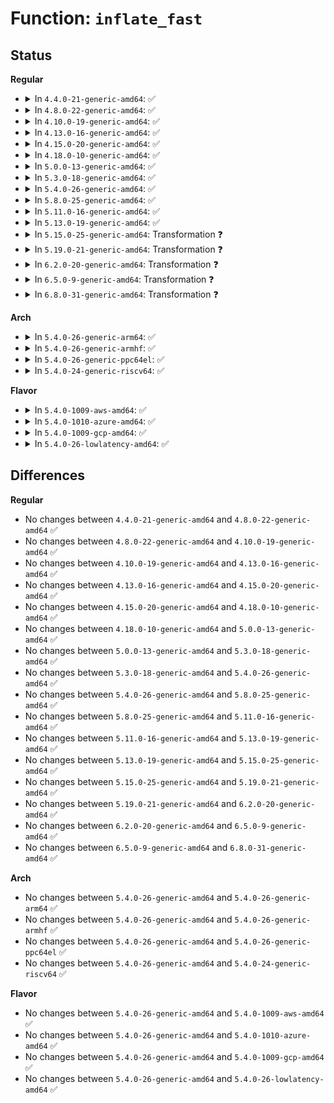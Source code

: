 # Function: <code>inflate_fast</code>

## Status
<b>Regular</b>
<ul>
<li>
<details>
<summary>In <code>4.4.0-21-generic-amd64</code>: ✅</summary>

```c
void inflate_fast(z_streamp strm, unsigned int start)
```

```json
{
  "name": "inflate_fast",
  "collision_type": "Unique Global",
  "inline_type": "No",
  "funcs": [
    {
      "addr": 18446744071583069840,
      "name": "inflate_fast",
      "external": true,
      "loc": "lib/zlib_inflate/inffast.c:88",
      "file": "lib/zlib_inflate/inffast.c",
      "inline": "seen, unknown",
      "caller_inline": [],
      "caller_func": [
        "lib/zlib_inflate/inflate.c:zlib_inflate"
      ]
    }
  ],
  "symbols": [
    {
      "addr": 18446744071583069840,
      "name": "inflate_fast",
      "section": ".text",
      "bind": "STB_GLOBAL",
      "size": 1542
    }
  ]
}
```
</details>
</li>
<li>
<details>
<summary>In <code>4.8.0-22-generic-amd64</code>: ✅</summary>

```c
void inflate_fast(z_streamp strm, unsigned int start)
```

```json
{
  "name": "inflate_fast",
  "collision_type": "Unique Global",
  "inline_type": "No",
  "funcs": [
    {
      "addr": 18446744071583364336,
      "name": "inflate_fast",
      "external": true,
      "loc": "lib/zlib_inflate/inffast.c:88",
      "file": "lib/zlib_inflate/inffast.c",
      "inline": "seen, unknown",
      "caller_inline": [],
      "caller_func": [
        "lib/zlib_inflate/inflate.c:zlib_inflate"
      ]
    }
  ],
  "symbols": [
    {
      "addr": 18446744071583364336,
      "name": "inflate_fast",
      "section": ".text",
      "bind": "STB_GLOBAL",
      "size": 1595
    }
  ]
}
```
</details>
</li>
<li>
<details>
<summary>In <code>4.10.0-19-generic-amd64</code>: ✅</summary>

```c
void inflate_fast(z_streamp strm, unsigned int start)
```

```json
{
  "name": "inflate_fast",
  "collision_type": "Unique Global",
  "inline_type": "No",
  "funcs": [
    {
      "addr": 18446744071583489712,
      "name": "inflate_fast",
      "external": true,
      "loc": "lib/zlib_inflate/inffast.c:88",
      "file": "lib/zlib_inflate/inffast.c",
      "inline": "seen, unknown",
      "caller_inline": [],
      "caller_func": [
        "lib/zlib_inflate/inflate.c:zlib_inflate"
      ]
    }
  ],
  "symbols": [
    {
      "addr": 18446744071583489712,
      "name": "inflate_fast",
      "section": ".text",
      "bind": "STB_GLOBAL",
      "size": 1595
    }
  ]
}
```
</details>
</li>
<li>
<details>
<summary>In <code>4.13.0-16-generic-amd64</code>: ✅</summary>

```c
void inflate_fast(z_streamp strm, unsigned int start)
```

```json
{
  "name": "inflate_fast",
  "collision_type": "Unique Global",
  "inline_type": "No",
  "funcs": [
    {
      "addr": 18446744071583511936,
      "name": "inflate_fast",
      "external": true,
      "loc": "lib/zlib_inflate/inffast.c:88",
      "file": "lib/zlib_inflate/inffast.c",
      "inline": "seen, unknown",
      "caller_inline": [],
      "caller_func": [
        "lib/zlib_inflate/inflate.c:zlib_inflate"
      ]
    }
  ],
  "symbols": [
    {
      "addr": 18446744071583511936,
      "name": "inflate_fast",
      "section": ".text",
      "bind": "STB_GLOBAL",
      "size": 1405
    }
  ]
}
```
</details>
</li>
<li>
<details>
<summary>In <code>4.15.0-20-generic-amd64</code>: ✅</summary>

```c
void inflate_fast(z_streamp strm, unsigned int start)
```

```json
{
  "name": "inflate_fast",
  "collision_type": "Unique Global",
  "inline_type": "No",
  "funcs": [
    {
      "addr": 18446744071583697168,
      "name": "inflate_fast",
      "external": true,
      "loc": "lib/zlib_inflate/inffast.c:88",
      "file": "lib/zlib_inflate/inffast.c",
      "inline": "seen, unknown",
      "caller_inline": [],
      "caller_func": [
        "lib/zlib_inflate/inflate.c:zlib_inflate"
      ]
    }
  ],
  "symbols": [
    {
      "addr": 18446744071583697168,
      "name": "inflate_fast",
      "section": ".text",
      "bind": "STB_GLOBAL",
      "size": 1405
    }
  ]
}
```
</details>
</li>
<li>
<details>
<summary>In <code>4.18.0-10-generic-amd64</code>: ✅</summary>

```c
void inflate_fast(z_streamp strm, unsigned int start)
```

```json
{
  "name": "inflate_fast",
  "collision_type": "Unique Global",
  "inline_type": "No",
  "funcs": [
    {
      "addr": 18446744071583914656,
      "name": "inflate_fast",
      "external": true,
      "loc": "lib/zlib_inflate/inffast.c:88",
      "file": "lib/zlib_inflate/inffast.c",
      "inline": "seen, unknown",
      "caller_inline": [],
      "caller_func": [
        "lib/zlib_inflate/inflate.c:zlib_inflate"
      ]
    }
  ],
  "symbols": [
    {
      "addr": 18446744071583914656,
      "name": "inflate_fast",
      "section": ".text",
      "bind": "STB_GLOBAL",
      "size": 1637
    }
  ]
}
```
</details>
</li>
<li>
<details>
<summary>In <code>5.0.0-13-generic-amd64</code>: ✅</summary>

```c
void inflate_fast(z_streamp strm, unsigned int start)
```

```json
{
  "name": "inflate_fast",
  "collision_type": "Unique Global",
  "inline_type": "No",
  "funcs": [
    {
      "addr": 18446744071583999248,
      "name": "inflate_fast",
      "external": true,
      "loc": "lib/zlib_inflate/inffast.c:88",
      "file": "lib/zlib_inflate/inffast.c",
      "inline": "seen, unknown",
      "caller_inline": [],
      "caller_func": [
        "lib/zlib_inflate/inflate.c:zlib_inflate"
      ]
    }
  ],
  "symbols": [
    {
      "addr": 18446744071583999248,
      "name": "inflate_fast",
      "section": ".text",
      "bind": "STB_GLOBAL",
      "size": 1637
    }
  ]
}
```
</details>
</li>
<li>
<details>
<summary>In <code>5.3.0-18-generic-amd64</code>: ✅</summary>

```c
void inflate_fast(z_streamp strm, unsigned int start)
```

```json
{
  "name": "inflate_fast",
  "collision_type": "Unique Global",
  "inline_type": "No",
  "funcs": [
    {
      "addr": 18446744071584182912,
      "name": "inflate_fast",
      "external": true,
      "loc": "lib/zlib_inflate/inffast.c:88",
      "file": "lib/zlib_inflate/inffast.c",
      "inline": "seen, unknown",
      "caller_inline": [],
      "caller_func": [
        "lib/zlib_inflate/inflate.c:zlib_inflate"
      ]
    }
  ],
  "symbols": [
    {
      "addr": 18446744071584182912,
      "name": "inflate_fast",
      "section": ".text",
      "bind": "STB_GLOBAL",
      "size": 1640
    }
  ]
}
```
</details>
</li>
<li>
<details>
<summary>In <code>5.4.0-26-generic-amd64</code>: ✅</summary>

```c
void inflate_fast(z_streamp strm, unsigned int start)
```

```json
{
  "name": "inflate_fast",
  "collision_type": "Unique Global",
  "inline_type": "No",
  "funcs": [
    {
      "addr": 18446744071584316608,
      "name": "inflate_fast",
      "external": true,
      "loc": "lib/zlib_inflate/inffast.c:88",
      "file": "lib/zlib_inflate/inffast.c",
      "inline": "seen, unknown",
      "caller_inline": [],
      "caller_func": [
        "lib/zlib_inflate/inflate.c:zlib_inflate"
      ]
    }
  ],
  "symbols": [
    {
      "addr": 18446744071584316608,
      "name": "inflate_fast",
      "section": ".text",
      "bind": "STB_GLOBAL",
      "size": 1640
    }
  ]
}
```
</details>
</li>
<li>
<details>
<summary>In <code>5.8.0-25-generic-amd64</code>: ✅</summary>

```c
void inflate_fast(z_streamp strm, unsigned int start)
```

```json
{
  "name": "inflate_fast",
  "collision_type": "Unique Global",
  "inline_type": "No",
  "funcs": [
    {
      "addr": 18446744071584727744,
      "name": "inflate_fast",
      "external": true,
      "loc": "lib/zlib_inflate/inffast.c:67",
      "file": "lib/zlib_inflate/inffast.c",
      "inline": "seen, unknown",
      "caller_inline": [],
      "caller_func": [
        "lib/zlib_inflate/inflate.c:zlib_inflate"
      ]
    }
  ],
  "symbols": [
    {
      "addr": 18446744071584727744,
      "name": "inflate_fast",
      "section": ".text",
      "bind": "STB_GLOBAL",
      "size": 1420
    }
  ]
}
```
</details>
</li>
<li>
<details>
<summary>In <code>5.11.0-16-generic-amd64</code>: ✅</summary>

```c
void inflate_fast(z_streamp strm, unsigned int start)
```

```json
{
  "name": "inflate_fast",
  "collision_type": "Unique Global",
  "inline_type": "No",
  "funcs": [
    {
      "addr": 18446744071584840976,
      "name": "inflate_fast",
      "external": true,
      "loc": "lib/zlib_inflate/inffast.c:67",
      "file": "lib/zlib_inflate/inffast.c",
      "inline": "seen, unknown",
      "caller_inline": [],
      "caller_func": [
        "lib/zlib_inflate/inflate.c:zlib_inflate"
      ]
    }
  ],
  "symbols": [
    {
      "addr": 18446744071584840976,
      "name": "inflate_fast",
      "section": ".text",
      "bind": "STB_GLOBAL",
      "size": 1431
    }
  ]
}
```
</details>
</li>
<li>
<details>
<summary>In <code>5.13.0-19-generic-amd64</code>: ✅</summary>

```c
void inflate_fast(z_streamp strm, unsigned int start)
```

```json
{
  "name": "inflate_fast",
  "collision_type": "Unique Global",
  "inline_type": "No",
  "funcs": [
    {
      "addr": 18446744071584885632,
      "name": "inflate_fast",
      "external": true,
      "loc": "lib/zlib_inflate/inffast.c:67",
      "file": "lib/zlib_inflate/inffast.c",
      "inline": "seen, unknown",
      "caller_inline": [],
      "caller_func": [
        "lib/zlib_inflate/inflate.c:zlib_inflate"
      ]
    }
  ],
  "symbols": [
    {
      "addr": 18446744071584885632,
      "name": "inflate_fast",
      "section": ".text",
      "bind": "STB_GLOBAL",
      "size": 1427
    }
  ]
}
```
</details>
</li>
<li>
<details>
<summary>In <code>5.15.0-25-generic-amd64</code>: Transformation ❓</summary>

```c
void inflate_fast(z_streamp strm, unsigned int start)
```

```json
{
  "name": "inflate_fast",
  "collision_type": "Unique Global",
  "inline_type": "No",
  "funcs": [
    {
      "addr": 0,
      "name": "inflate_fast",
      "external": true,
      "loc": "lib/zlib_inflate/inffast.c:67",
      "file": "lib/zlib_inflate/inffast.c",
      "inline": "seen, unknown",
      "caller_inline": [],
      "caller_func": [
        "lib/zlib_inflate/inflate.c:zlib_inflate"
      ]
    }
  ],
  "symbols": [
    {
      "addr": 18446744071592327016,
      "name": "inflate_fast.cold",
      "section": ".text",
      "bind": "STB_LOCAL",
      "size": 492
    },
    {
      "addr": 18446744071585311472,
      "name": "inflate_fast",
      "section": ".text",
      "bind": "STB_GLOBAL",
      "size": 1456
    }
  ]
}
```
</details>
</li>
<li>
<details>
<summary>In <code>5.19.0-21-generic-amd64</code>: Transformation ❓</summary>

```c
void inflate_fast(z_streamp strm, unsigned int start)
```

```json
{
  "name": "inflate_fast",
  "collision_type": "Unique Global",
  "inline_type": "No",
  "funcs": [
    {
      "addr": 0,
      "name": "inflate_fast",
      "external": true,
      "loc": "lib/zlib_inflate/inffast.c:67",
      "file": "lib/zlib_inflate/inffast.c",
      "inline": "seen, unknown",
      "caller_inline": [],
      "caller_func": [
        "lib/zlib_inflate/inflate.c:zlib_inflate"
      ]
    }
  ],
  "symbols": [
    {
      "addr": 18446744071594131375,
      "name": "inflate_fast.cold",
      "section": ".text",
      "bind": "STB_LOCAL",
      "size": 451
    },
    {
      "addr": 18446744071586168816,
      "name": "inflate_fast",
      "section": ".text",
      "bind": "STB_GLOBAL",
      "size": 1567
    }
  ]
}
```
</details>
</li>
<li>
<details>
<summary>In <code>6.2.0-20-generic-amd64</code>: Transformation ❓</summary>

```c
void inflate_fast(z_streamp strm, unsigned int start)
```

```json
{
  "name": "inflate_fast",
  "collision_type": "Unique Global",
  "inline_type": "No",
  "funcs": [
    {
      "addr": 0,
      "name": "inflate_fast",
      "external": true,
      "loc": "lib/zlib_inflate/inffast.c:67",
      "file": "lib/zlib_inflate/inffast.c",
      "inline": "seen, unknown",
      "caller_inline": [],
      "caller_func": [
        "lib/zlib_inflate/inflate.c:zlib_inflate"
      ]
    }
  ],
  "symbols": [
    {
      "addr": 18446744071596118062,
      "name": "inflate_fast.cold",
      "section": ".text",
      "bind": "STB_LOCAL",
      "size": 451
    },
    {
      "addr": 18446744071587163408,
      "name": "inflate_fast",
      "section": ".text",
      "bind": "STB_GLOBAL",
      "size": 1567
    }
  ]
}
```
</details>
</li>
<li>
<details>
<summary>In <code>6.5.0-9-generic-amd64</code>: Transformation ❓</summary>

```c
void inflate_fast(z_streamp strm, unsigned int start)
```

```json
{
  "name": "inflate_fast",
  "collision_type": "Unique Global",
  "inline_type": "No",
  "funcs": [
    {
      "addr": 0,
      "name": "inflate_fast",
      "external": true,
      "loc": "lib/zlib_inflate/inffast.c:67",
      "file": "lib/zlib_inflate/inffast.c",
      "inline": "seen, unknown",
      "caller_inline": [],
      "caller_func": [
        "lib/zlib_inflate/inflate.c:zlib_inflate"
      ]
    }
  ],
  "symbols": [
    {
      "addr": 18446744071596644178,
      "name": "inflate_fast.cold",
      "section": ".text",
      "bind": "STB_LOCAL",
      "size": 451
    },
    {
      "addr": 18446744071587426416,
      "name": "inflate_fast",
      "section": ".text",
      "bind": "STB_GLOBAL",
      "size": 1584
    }
  ]
}
```
</details>
</li>
<li>
<details>
<summary>In <code>6.8.0-31-generic-amd64</code>: Transformation ❓</summary>

```c
void inflate_fast(z_streamp strm, unsigned int start)
```

```json
{
  "name": "inflate_fast",
  "collision_type": "Unique Global",
  "inline_type": "No",
  "funcs": [
    {
      "addr": 0,
      "name": "inflate_fast",
      "external": true,
      "loc": "lib/zlib_inflate/inffast.c:67",
      "file": "lib/zlib_inflate/inffast.c",
      "inline": "seen, unknown",
      "caller_inline": [],
      "caller_func": [
        "lib/zlib_inflate/inflate.c:zlib_inflate"
      ]
    }
  ],
  "symbols": [
    {
      "addr": 18446744071597553855,
      "name": "inflate_fast.cold",
      "section": ".text",
      "bind": "STB_LOCAL",
      "size": 451
    },
    {
      "addr": 18446744071587761152,
      "name": "inflate_fast",
      "section": ".text",
      "bind": "STB_GLOBAL",
      "size": 1584
    }
  ]
}
```
</details>
</li>
</ul>
<b>Arch</b>
<ul>
<li>
<details>
<summary>In <code>5.4.0-26-generic-arm64</code>: ✅</summary>

```c
void inflate_fast(z_streamp strm, unsigned int start)
```

```json
{
  "name": "inflate_fast",
  "collision_type": "Unique Global",
  "inline_type": "No",
  "funcs": [
    {
      "addr": 18446603336496204568,
      "name": "inflate_fast",
      "external": true,
      "loc": "lib/zlib_inflate/inffast.c:88",
      "file": "lib/zlib_inflate/inffast.c",
      "inline": "seen, unknown",
      "caller_inline": [],
      "caller_func": [
        "lib/zlib_inflate/inflate.c:zlib_inflate"
      ]
    }
  ],
  "symbols": [
    {
      "addr": 18446603336496204568,
      "name": "inflate_fast",
      "section": ".text",
      "bind": "STB_GLOBAL",
      "size": 1408
    }
  ]
}
```
</details>
</li>
<li>
<details>
<summary>In <code>5.4.0-26-generic-armhf</code>: ✅</summary>

```c
void inflate_fast(z_streamp strm, unsigned int start)
```

```json
{
  "name": "inflate_fast",
  "collision_type": "Unique Global",
  "inline_type": "No",
  "funcs": [
    {
      "addr": 3229528532,
      "name": "inflate_fast",
      "external": true,
      "loc": "lib/zlib_inflate/inffast.c:88",
      "file": "lib/zlib_inflate/inffast.c",
      "inline": "seen, unknown",
      "caller_inline": [],
      "caller_func": [
        "lib/zlib_inflate/inflate.c:zlib_inflate"
      ]
    }
  ],
  "symbols": [
    {
      "addr": 3229528532,
      "name": "inflate_fast",
      "section": ".text",
      "bind": "STB_GLOBAL",
      "size": 1592
    }
  ]
}
```
</details>
</li>
<li>
<details>
<summary>In <code>5.4.0-26-generic-ppc64el</code>: ✅</summary>

```c
void inflate_fast(z_streamp strm, unsigned int start)
```

```json
{
  "name": "inflate_fast",
  "collision_type": "Unique Global",
  "inline_type": "No",
  "funcs": [
    {
      "addr": 13835058055290489088,
      "name": "inflate_fast",
      "external": true,
      "loc": "lib/zlib_inflate/inffast.c:88",
      "file": "lib/zlib_inflate/inffast.c",
      "inline": "seen, unknown",
      "caller_inline": [],
      "caller_func": [
        "lib/zlib_inflate/inflate.c:zlib_inflate"
      ]
    }
  ],
  "symbols": [
    {
      "addr": 13835058055290489088,
      "name": "inflate_fast",
      "section": ".text",
      "bind": "STB_GLOBAL",
      "size": 1940
    }
  ]
}
```
</details>
</li>
<li>
<details>
<summary>In <code>5.4.0-24-generic-riscv64</code>: ✅</summary>

```c
void inflate_fast(z_streamp strm, unsigned int start)
```

```json
{
  "name": "inflate_fast",
  "collision_type": "Unique Global",
  "inline_type": "No",
  "funcs": [
    {
      "addr": 18446743936275255658,
      "name": "inflate_fast",
      "external": true,
      "loc": "lib/zlib_inflate/inffast.c:88",
      "file": "lib/zlib_inflate/inffast.c",
      "inline": "seen, unknown",
      "caller_inline": [],
      "caller_func": [
        "lib/zlib_inflate/inflate.c:zlib_inflate"
      ]
    }
  ],
  "symbols": [
    {
      "addr": 18446743936275255658,
      "name": "inflate_fast",
      "section": ".text",
      "bind": "STB_GLOBAL",
      "size": 1370
    }
  ]
}
```
</details>
</li>
</ul>
<b>Flavor</b>
<ul>
<li>
<details>
<summary>In <code>5.4.0-1009-aws-amd64</code>: ✅</summary>

```c
void inflate_fast(z_streamp strm, unsigned int start)
```

```json
{
  "name": "inflate_fast",
  "collision_type": "Unique Global",
  "inline_type": "No",
  "funcs": [
    {
      "addr": 18446744071584285344,
      "name": "inflate_fast",
      "external": true,
      "loc": "lib/zlib_inflate/inffast.c:88",
      "file": "lib/zlib_inflate/inffast.c",
      "inline": "seen, unknown",
      "caller_inline": [],
      "caller_func": [
        "lib/zlib_inflate/inflate.c:zlib_inflate"
      ]
    }
  ],
  "symbols": [
    {
      "addr": 18446744071584285344,
      "name": "inflate_fast",
      "section": ".text",
      "bind": "STB_GLOBAL",
      "size": 1640
    }
  ]
}
```
</details>
</li>
<li>
<details>
<summary>In <code>5.4.0-1010-azure-amd64</code>: ✅</summary>

```c
void inflate_fast(z_streamp strm, unsigned int start)
```

```json
{
  "name": "inflate_fast",
  "collision_type": "Unique Global",
  "inline_type": "No",
  "funcs": [
    {
      "addr": 18446744071584220544,
      "name": "inflate_fast",
      "external": true,
      "loc": "lib/zlib_inflate/inffast.c:88",
      "file": "lib/zlib_inflate/inffast.c",
      "inline": "seen, unknown",
      "caller_inline": [],
      "caller_func": [
        "lib/zlib_inflate/inflate.c:zlib_inflate"
      ]
    }
  ],
  "symbols": [
    {
      "addr": 18446744071584220544,
      "name": "inflate_fast",
      "section": ".text",
      "bind": "STB_GLOBAL",
      "size": 1640
    }
  ]
}
```
</details>
</li>
<li>
<details>
<summary>In <code>5.4.0-1009-gcp-amd64</code>: ✅</summary>

```c
void inflate_fast(z_streamp strm, unsigned int start)
```

```json
{
  "name": "inflate_fast",
  "collision_type": "Unique Global",
  "inline_type": "No",
  "funcs": [
    {
      "addr": 18446744071584268256,
      "name": "inflate_fast",
      "external": true,
      "loc": "lib/zlib_inflate/inffast.c:88",
      "file": "lib/zlib_inflate/inffast.c",
      "inline": "seen, unknown",
      "caller_inline": [],
      "caller_func": [
        "lib/zlib_inflate/inflate.c:zlib_inflate"
      ]
    }
  ],
  "symbols": [
    {
      "addr": 18446744071584268256,
      "name": "inflate_fast",
      "section": ".text",
      "bind": "STB_GLOBAL",
      "size": 1640
    }
  ]
}
```
</details>
</li>
<li>
<details>
<summary>In <code>5.4.0-26-lowlatency-amd64</code>: ✅</summary>

```c
void inflate_fast(z_streamp strm, unsigned int start)
```

```json
{
  "name": "inflate_fast",
  "collision_type": "Unique Global",
  "inline_type": "No",
  "funcs": [
    {
      "addr": 18446744071584374288,
      "name": "inflate_fast",
      "external": true,
      "loc": "lib/zlib_inflate/inffast.c:88",
      "file": "lib/zlib_inflate/inffast.c",
      "inline": "seen, unknown",
      "caller_inline": [],
      "caller_func": [
        "lib/zlib_inflate/inflate.c:zlib_inflate"
      ]
    }
  ],
  "symbols": [
    {
      "addr": 18446744071584374288,
      "name": "inflate_fast",
      "section": ".text",
      "bind": "STB_GLOBAL",
      "size": 1640
    }
  ]
}
```
</details>
</li>
</ul>

## Differences
<b>Regular</b>
<ul>
<li>
No changes between <code>4.4.0-21-generic-amd64</code> and <code>4.8.0-22-generic-amd64</code> ✅
</li>
<li>
No changes between <code>4.8.0-22-generic-amd64</code> and <code>4.10.0-19-generic-amd64</code> ✅
</li>
<li>
No changes between <code>4.10.0-19-generic-amd64</code> and <code>4.13.0-16-generic-amd64</code> ✅
</li>
<li>
No changes between <code>4.13.0-16-generic-amd64</code> and <code>4.15.0-20-generic-amd64</code> ✅
</li>
<li>
No changes between <code>4.15.0-20-generic-amd64</code> and <code>4.18.0-10-generic-amd64</code> ✅
</li>
<li>
No changes between <code>4.18.0-10-generic-amd64</code> and <code>5.0.0-13-generic-amd64</code> ✅
</li>
<li>
No changes between <code>5.0.0-13-generic-amd64</code> and <code>5.3.0-18-generic-amd64</code> ✅
</li>
<li>
No changes between <code>5.3.0-18-generic-amd64</code> and <code>5.4.0-26-generic-amd64</code> ✅
</li>
<li>
No changes between <code>5.4.0-26-generic-amd64</code> and <code>5.8.0-25-generic-amd64</code> ✅
</li>
<li>
No changes between <code>5.8.0-25-generic-amd64</code> and <code>5.11.0-16-generic-amd64</code> ✅
</li>
<li>
No changes between <code>5.11.0-16-generic-amd64</code> and <code>5.13.0-19-generic-amd64</code> ✅
</li>
<li>
No changes between <code>5.13.0-19-generic-amd64</code> and <code>5.15.0-25-generic-amd64</code> ✅
</li>
<li>
No changes between <code>5.15.0-25-generic-amd64</code> and <code>5.19.0-21-generic-amd64</code> ✅
</li>
<li>
No changes between <code>5.19.0-21-generic-amd64</code> and <code>6.2.0-20-generic-amd64</code> ✅
</li>
<li>
No changes between <code>6.2.0-20-generic-amd64</code> and <code>6.5.0-9-generic-amd64</code> ✅
</li>
<li>
No changes between <code>6.5.0-9-generic-amd64</code> and <code>6.8.0-31-generic-amd64</code> ✅
</li>
</ul>
<b>Arch</b>
<ul>
<li>
No changes between <code>5.4.0-26-generic-amd64</code> and <code>5.4.0-26-generic-arm64</code> ✅
</li>
<li>
No changes between <code>5.4.0-26-generic-amd64</code> and <code>5.4.0-26-generic-armhf</code> ✅
</li>
<li>
No changes between <code>5.4.0-26-generic-amd64</code> and <code>5.4.0-26-generic-ppc64el</code> ✅
</li>
<li>
No changes between <code>5.4.0-26-generic-amd64</code> and <code>5.4.0-24-generic-riscv64</code> ✅
</li>
</ul>
<b>Flavor</b>
<ul>
<li>
No changes between <code>5.4.0-26-generic-amd64</code> and <code>5.4.0-1009-aws-amd64</code> ✅
</li>
<li>
No changes between <code>5.4.0-26-generic-amd64</code> and <code>5.4.0-1010-azure-amd64</code> ✅
</li>
<li>
No changes between <code>5.4.0-26-generic-amd64</code> and <code>5.4.0-1009-gcp-amd64</code> ✅
</li>
<li>
No changes between <code>5.4.0-26-generic-amd64</code> and <code>5.4.0-26-lowlatency-amd64</code> ✅
</li>
</ul>
